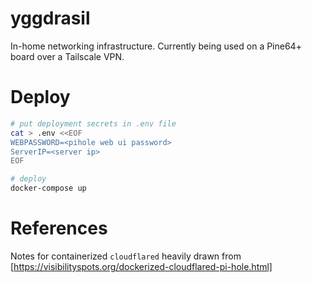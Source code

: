# yggdrasil

In-home networking infrastructure. Currently being used on a Pine64+ board over a Tailscale VPN.

# Deploy

```bash
# put deployment secrets in .env file
cat > .env <<EOF
WEBPASSWORD=<pihole web ui password>
ServerIP=<server ip>
EOF

# deploy
docker-compose up
```

# References

Notes for containerized `cloudflared` heavily drawn from [https://visibilityspots.org/dockerized-cloudflared-pi-hole.html]